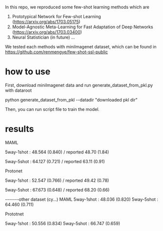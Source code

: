 In this repo, we reproduced some few-shot learning methods which are 

1. Prototypical Network for Few-shot Learning (https://arxiv.org/abs/1703.05175)
2. Model-Agnostic Meta-Learning for Fast Adaptation of Deep Networks (https://arxiv.org/abs/1703.03400)
3. Neural Statistician (in future)
...

We tested each methods with miniImagenet dataset, which can be found in https://github.com/renmengye/few-shot-ssl-public

# how to use
First, download miniImagenet data and run generate_dataset_from_pkl.py with dataroot

python generate_dataset_from_pkl --datadir "downloaded pkl dir"

Then, you can run script file to train the model. 

# results
MAML

5way-1shot : 48.564 (0.840)  / reported 48.70 (1.84)

5way-5shot : 64.127 (0.721)  /  reported 63.11 (0.91)

Protonet

5way-1shot : 52.547 (0.766)  / reported 49.42 (0.78)

5way-5shot : 67.673 (0.648)  /  reported 68.20 (0.66)



-------other dataset (cy...)
MAML 
5way-1shot : 48.036 (0.820)
5way-5shot : 64.460 (0.711)

Prototnet

5way-1shot : 50.556 (0.834)
5way-5shot : 66.747 (0.659)

